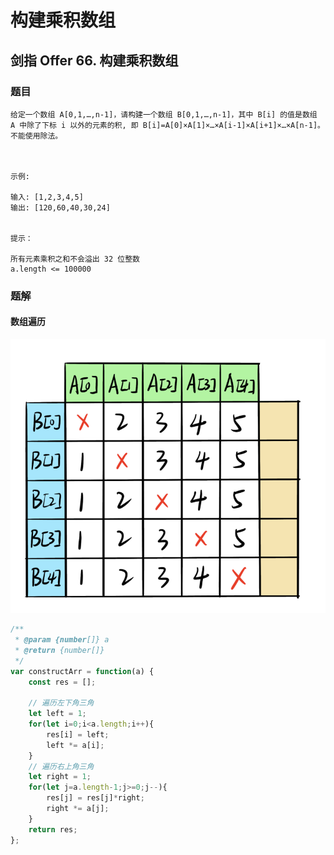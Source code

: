 # 构建乘积数组

## 剑指 Offer 66. 构建乘积数组

### 题目

```text
给定一个数组 A[0,1,…,n-1]，请构建一个数组 B[0,1,…,n-1]，其中 B[i] 的值是数组 A 中除了下标 i 以外的元素的积, 即 B[i]=A[0]×A[1]×…×A[i-1]×A[i+1]×…×A[n-1]。不能使用除法。



示例:

输入: [1,2,3,4,5]
输出: [120,60,40,30,24]


提示：

所有元素乘积之和不会溢出 32 位整数
a.length <= 100000
```

### 题解

#### 数组遍历

![](../.gitbook/assets/image.png)

```javascript
/**
 * @param {number[]} a
 * @return {number[]}
 */
var constructArr = function(a) {
    const res = [];

    // 遍历左下角三角
    let left = 1;
    for(let i=0;i<a.length;i++){
        res[i] = left;
        left *= a[i];
    }
    // 遍历右上角三角
    let right = 1;
    for(let j=a.length-1;j>=0;j--){
        res[j] = res[j]*right;
        right *= a[j];
    }
    return res;
};
```

